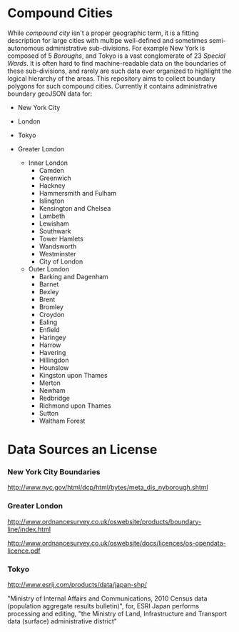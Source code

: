 # Compound Cities

While *compound city* isn't a proper geographic term, it is a fitting description for large cities with multipe well-defined and sometimes semi-autonomous administrative sub-divisions.  For example New York is composed of 5 *Boroughs*, and Tokyo is a vast conglomerate of 23 *Special Wards*.  It is often hard to find machine-readable data on the boundaries of these sub-divisions, and rarely are such data ever organized to highlight the logical hierarchy of the areas.  This repository aims to collect boundary polygons for such compound cities.  Currently it contains administrative boundary geoJSON data for:

- New York City
- London
- Tokyo



- Greater London
	- Inner London
		- Camden
		- Greenwich
		- Hackney
		- Hammersmith and Fulham
		- Islington
		- Kensington and Chelsea
		- Lambeth
		- Lewisham
		- Southwark
		- Tower Hamlets
		- Wandsworth
		- Westminster
		- City of London
	- Outer London
		- Barking and Dagenham
		- Barnet
		- Bexley
		- Brent
		- Bromley
		- Croydon
		- Ealing
		- Enfield
		- Haringey
		- Harrow
		- Havering
		- Hillingdon
		- Hounslow
		- Kingston upon Thames
		- Merton
		- Newham
		- Redbridge
		- Richmond upon Thames
		- Sutton
		- Waltham Forest



# Data Sources an License

### New York City Boundaries 

http://www.nyc.gov/html/dcp/html/bytes/meta_dis_nyborough.shtml

### Greater London 

http://www.ordnancesurvey.co.uk/oswebsite/products/boundary-line/index.html

http://www.ordnancesurvey.co.uk/oswebsite/docs/licences/os-opendata-licence.pdf

### Tokyo

http://www.esrij.com/products/data/japan-shp/

 "Ministry of Internal Affairs and Communications, 2010 Census data (population aggregate results bulletin)", for, ESRI Japan performs processing and editing, "the Ministry of Land, Infrastructure and Transport data (surface) administrative district"



